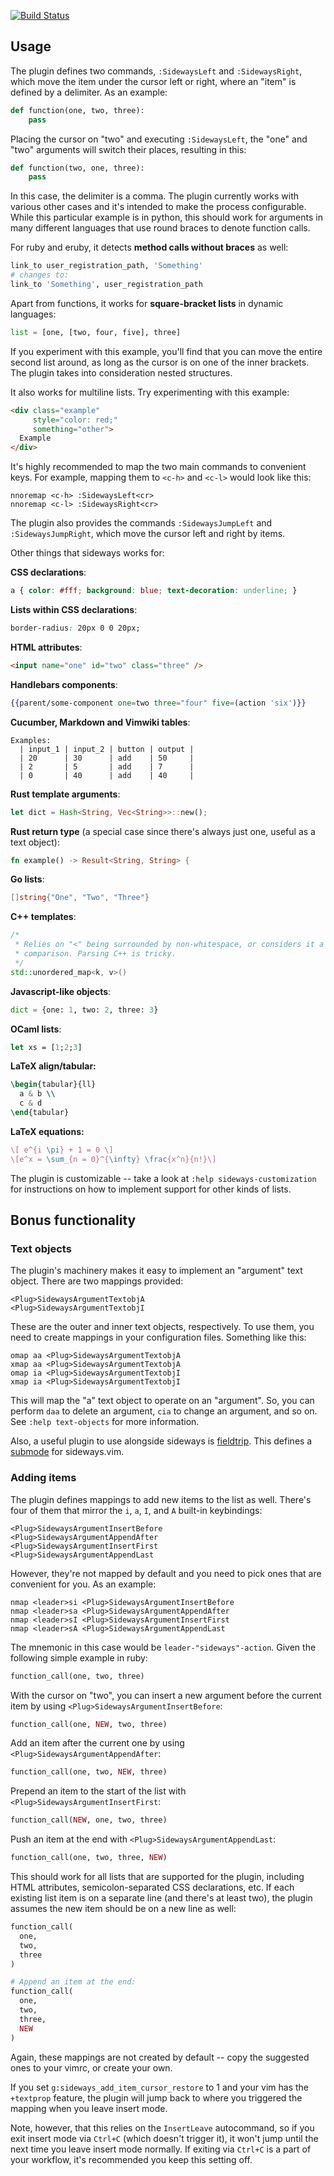 [![Build Status](https://secure.travis-ci.org/AndrewRadev/sideways.vim.svg?branch=master)](http://travis-ci.org/AndrewRadev/sideways.vim)

## Usage

The plugin defines two commands, `:SidewaysLeft` and `:SidewaysRight`, which
move the item under the cursor left or right, where an "item" is defined by a
delimiter. As an example:

``` python
def function(one, two, three):
    pass
```

Placing the cursor on "two" and executing `:SidewaysLeft`, the "one" and "two"
arguments will switch their places, resulting in this:

``` python
def function(two, one, three):
    pass
```

In this case, the delimiter is a comma. The plugin currently works with
various other cases and it's intended to make the process configurable. While
this particular example is in python, this should work for arguments in many
different languages that use round braces to denote function calls.

For ruby and eruby, it detects **method calls without braces** as well:

``` ruby
link_to user_registration_path, 'Something'
# changes to:
link_to 'Something', user_registration_path
```

Apart from functions, it works for **square-bracket lists** in dynamic languages:

``` python
list = [one, [two, four, five], three]
```

If you experiment with this example, you'll find that you can move the entire
second list around, as long as the cursor is on one of the inner brackets. The
plugin takes into consideration nested structures.

It also works for multiline lists. Try experimenting with this example:

``` html
<div class="example"
     style="color: red;"
     something="other">
  Example
</div>
```

It's highly recommended to map the two main commands to convenient keys. For
example, mapping them to `<c-h>` and `<c-l>` would look like this:
``` vim
nnoremap <c-h> :SidewaysLeft<cr>
nnoremap <c-l> :SidewaysRight<cr>
```

The plugin also provides the commands `:SidewaysJumpLeft` and
`:SidewaysJumpRight`, which move the cursor left and right by items.

Other things that sideways works for:

**CSS declarations**:
``` css
a { color: #fff; background: blue; text-decoration: underline; }
```

**Lists within CSS declarations**:
``` css
border-radius: 20px 0 0 20px;
```

**HTML attributes**:
``` html
<input name="one" id="two" class="three" />
```

**Handlebars components**:
``` handlebars
{{parent/some-component one=two three="four" five=(action 'six')}}
```

**Cucumber, Markdown and Vimwiki tables**:
``` cucumber
Examples:
  | input_1 | input_2 | button | output |
  | 20      | 30      | add    | 50     |
  | 2       | 5       | add    | 7      |
  | 0       | 40      | add    | 40     |
```

**Rust template arguments**:

``` rust
let dict = Hash<String, Vec<String>>::new();
```

**Rust return type** (a special case since there's always just one, useful as a text object):

``` rust
fn example() -> Result<String, String> {
```

**Go lists**:
``` go
[]string{"One", "Two", "Three"}
```

**C++ templates**:

``` cpp
/*
 * Relies on "<" being surrounded by non-whitespace, or considers it a
 * comparison. Parsing C++ is tricky.
 */
std::unordered_map<k, v>()
```

**Javascript-like objects**:
``` python
dict = {one: 1, two: 2, three: 3}
```

**OCaml lists**:
``` ocaml
let xs = [1;2;3]
```

**LaTeX align/tabular:**
``` tex
\begin{tabular}{ll}
  a & b \\
  c & d
\end{tabular}
```

**LaTeX equations:**
``` tex
\[ e^{i \pi} + 1 = 0 \]
\[e^x = \sum_{n = 0}^{\infty} \frac{x^n}{n!}\]
```

The plugin is customizable -- take a look at `:help sideways-customization`
for instructions on how to implement support for other kinds of lists.

## Bonus functionality

### Text objects

The plugin's machinery makes it easy to implement an "argument" text object.
There are two mappings provided:

    <Plug>SidewaysArgumentTextobjA
    <Plug>SidewaysArgumentTextobjI

These are the outer and inner text objects, respectively. To use them, you
need to create mappings in your configuration files. Something like this:

``` vim
omap aa <Plug>SidewaysArgumentTextobjA
xmap aa <Plug>SidewaysArgumentTextobjA
omap ia <Plug>SidewaysArgumentTextobjI
xmap ia <Plug>SidewaysArgumentTextobjI
```

This will map the "a" text object to operate on an "argument". So, you can
perform `daa` to delete an argument, `cia` to change an argument, and so on.
See `:help text-objects` for more information.

Also, a useful plugin to use alongside sideways is
[fieldtrip](https://github.com/tek/vim-fieldtrip). This defines a
[submode](https://github.com/kana/vim-submode) for sideways.vim.

### Adding items

The plugin defines mappings to add new items to the list as well. There's four of them that mirror the `i`, `a`, `I`, and `A` built-in keybindings:

```
<Plug>SidewaysArgumentInsertBefore
<Plug>SidewaysArgumentAppendAfter
<Plug>SidewaysArgumentInsertFirst
<Plug>SidewaysArgumentAppendLast
```

However, they're not mapped by default and you need to pick ones that are convenient for you. As an example:

``` vim
nmap <leader>si <Plug>SidewaysArgumentInsertBefore
nmap <leader>sa <Plug>SidewaysArgumentAppendAfter
nmap <leader>sI <Plug>SidewaysArgumentInsertFirst
nmap <leader>sA <Plug>SidewaysArgumentAppendLast
```

The mnemonic in this case would be `leader-"sideways"-action`. Given the following simple example in ruby:

``` ruby
function_call(one, two, three)
```

With the cursor on "two", you can insert a new argument before the current item by using `<Plug>SidewaysArgumentInsertBefore`:

``` ruby
function_call(one, NEW, two, three)
```

Add an item after the current one by using `<Plug>SidewaysArgumentAppendAfter`:

``` ruby
function_call(one, two, NEW, three)
```

Prepend an item to the start of the list with `<Plug>SidewaysArgumentInsertFirst`:

``` ruby
function_call(NEW, one, two, three)
```

Push an item at the end with `<Plug>SidewaysArgumentAppendLast`:

``` ruby
function_call(one, two, three, NEW)
```

This should work for all lists that are supported for the plugin, including HTML attributes, semicolon-separated CSS declarations, etc. If each existing list item is on a separate line (and there's at least two), the plugin assumes the new item should be on a new line as well:

``` ruby
function_call(
  one,
  two,
  three
)

# Append an item at the end:
function_call(
  one,
  two,
  three,
  NEW
)
```

Again, these mappings are not created by default -- copy the suggested ones to your vimrc, or create your own.

If you set `g:sideways_add_item_cursor_restore` to 1 and your vim has the `+textprop` feature, the plugin will jump back to where you triggered the mapping when you leave insert mode.

Note, however, that this relies on the `InsertLeave` autocommand, so if you exit insert mode via `Ctrl+C` (which doesn't trigger it), it won't jump until the next time you leave insert mode normally. If exiting via `Ctrl+C` is a part of your workflow, it's recommended you keep this setting off.
